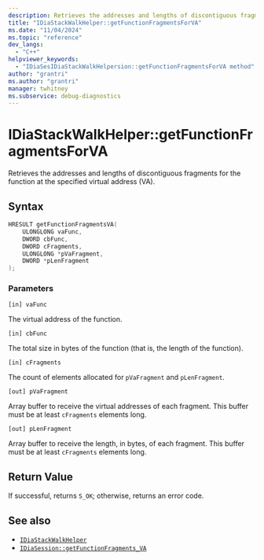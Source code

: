 ```yaml
---
description: Retrieves the addresses and lengths of discontiguous fragments for the function at the specified virtual address (VA).
title: "IDiaStackWalkHelper::getFunctionFragmentsForVA"
ms.date: "11/04/2024"
ms.topic: "reference"
dev_langs:
  - "C++"
helpviewer_keywords:
  - "IDiaSesIDiaStackWalkHelpersion::getFunctionFragmentsForVA method"
author: "grantri"
ms.author: "grantri"
manager: twhitney
ms.subservice: debug-diagnostics
---
```


# IDiaStackWalkHelper::getFunctionFragmentsForVA

Retrieves the addresses and lengths of discontiguous fragments for the function at the specified virtual address (VA).

## Syntax

```C++
HRESULT getFunctionFragmentsVA(
    ULONGLONG vaFunc,
    DWORD cbFunc,
    DWORD cFragments,
    ULONGLONG *pVaFragment,
    DWORD *pLenFragment
);
```

### Parameters

 `[in] vaFunc`

 The virtual address of the function.

 `[in] cbFunc`

 The total size in bytes of the function (that is, the length of the function).

 `[in] cFragments`

 The count of elements allocated for `pVaFragment` and `pLenFragment`.

 `[out] pVaFragment`

 Array buffer to receive the virtual addresses of each fragment. This buffer must be at least `cFragments` elements long.

 `[out] pLenFragment`

 Array buffer to receive the length, in bytes, of each fragment. This buffer must be at least `cFragments` elements long.

## Return Value

 If successful, returns `S_OK`; otherwise, returns an error code.

## See also

- [`IDiaStackWalkHelper`](../../debugger/debug-interface-access/idiastackwalkhelper.md)
- [`IDiaSession::getFunctionFragments_VA`](../../debugger/debug-interface-access/idiasession-getfunctionfragments_va.md)
